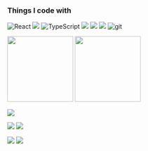 <h3>Things I code with</h3>
<p>
  <img alt="React" src="https://img.shields.io/badge/-React-45b8d8?style=flat-square&logo=react&logoColor=white" />
  <img src="https://img.shields.io/badge/-Javascript-black.svg?logo=javascript&style=plastic">
  <img alt="TypeScript" src="https://img.shields.io/badge/-TypeScript-007ACC?style=flat-square&logo=typescript&logoColor=white" />
  <img src="https://img.shields.io/badge/-HTML5-black.svg?logo=HTML5&style=plastic">
  <img src="https://img.shields.io/badge/-CSS3-1572B6.svg?logo=css3&style=plastic">
  <img src="https://img.shields.io/badge/-Python-white.svg?logo=python&style=plastic">
  <img alt="git" src="https://img.shields.io/badge/-Git-F05032?style=flat-square&logo=git&logoColor=white" />
</p>

<p align="left"> 
  <img height="150px" src="https://github-readme-stats.vercel.app/api/top-langs/?username=Ryosan846538&layout=compact&show_icons=true&theme=tokyonight" />
  <img height="150px" src="https://github-readme-stats.vercel.app/api?username=Ryosan846538&theme=tokyonight&show_icons=ture" />
</p>
  
![](http://github-profile-summary-cards.vercel.app/api/cards/profile-details?username=Ryosan846538&theme=tokyonight)

![](http://github-profile-summary-cards.vercel.app/api/cards/repos-per-language?username=Ryosan846538&theme=tokyonight)    ![](http://github-profile-summary-cards.vercel.app/api/cards/most-commit-language?username=Ryosan846538&theme=tokyonight)

![](http://github-profile-summary-cards.vercel.app/api/cards/stats?username=Ryosan846538&theme=tokyonight)    ![](http://github-profile-summary-cards.vercel.app/api/cards/productive-time?username=Ryosan846538&theme=tokyonight&utcOffset=8)
